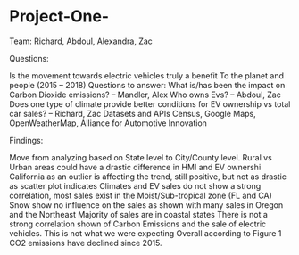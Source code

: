 # Project-One-

Team: Richard, Abdoul, Alexandra, Zac

Questions:

Is the movement towards electric vehicles truly a benefit
To the planet and people (2015 – 2018)
Questions to answer:
What is/has been the impact on Carbon Dioxide emissions? – Mandler, Alex
Who owns Evs? – Abdoul, Zac
Does one type of climate provide better conditions for EV ownership vs total car sales? – Richard, Zac
Datasets and APIs
Census, Google Maps, OpenWeatherMap, Alliance for Automotive Innovation

Findings:

Move from analyzing based on State level to City/County level.
Rural vs Urban areas could have a drastic difference in HMI and EV ownershi
California as an outlier is affecting the trend, still positive, but not as drastic as scatter plot indicates
Climates and EV sales do not show a strong correlation, most sales exist in the Moist/Sub-tropical zone (FL and CA)
Snow show no influence on the sales as shown with many sales in Oregon and the Northeast
Majority of sales are in coastal states
There is not a strong correlation shown of Carbon Emissions and the sale of electric vehicles.
This is not what we were expecting
Overall according to Figure 1 CO2 emissions have declined since 2015.
